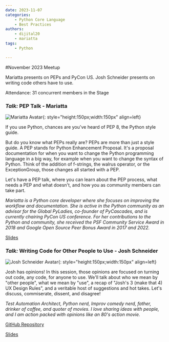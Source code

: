 ```yaml
---
date: 2023-11-07
categories: 
    - Python Core Language
    - Best Practices
authors:
    - dijital20
    - mariatta
tags:
    - Python

---
```


#November 2023 Meetup

Mariatta presents on PEPs and PyCon US. Josh Schneider presents on writing code
others have to use.

<!-- more -->

Attendance: 31 concurrent members in the Stage

### _Talk:_ PEP Talk - Mariatta
![Mariatta Avatar](https://GitHub.com/mariatta.png){: style="height:150px;width:150px" align=left}

If you use Python, chances are you've heard of PEP 8, the Python style guide.

But do you know what PEPs really are? PEPs are more than just a style guide. A PEP stands for Python Enhancement Proposal. It's a proposal documentation for when you want to change the Python programming language in a big way, for example when you want to change the syntax of Python. Think of the addition of f-strings, the walrus operator, or the ExceptionGroup, those changes all started with a PEP.

Let's have a PEP talk, where you can learn about the PEP process, what needs a PEP and what doesn't, and how you as community members can take part.

*Mariatta is a Python core developer where she focuses on improving the workflow and documentation. She is active in the Python community as an advisor for the Global PyLadies, co-founder of PyCascades, and is currently chairing PyCon US conference. For her contributions to the Python and community, she received the PSF Community Service Award in 2018 and Google Open Source Peer Bonus Award in 2017 and 2022.*

[Slides](./../../assets/docs/PEP_Talk_pytexas.pdf)


### _Talk:_  Writing Code for Other People to Use - Josh Schneider 
![Josh Schneider Avatar](https://github.com/dijital20.png){: style="height:150px;width:150px" align=left}

Josh has opinions! In this session, those opinions are focused on turning out code, any code, for anyone to use. We'll talk about who we mean by "other people", what we mean by "use", a recap of "Josh's 3 (make that 4) UX Design Rules", and a veritable host of suggestions and hot takes. Let's discuss, commiserate, dissent, and disagree!

_Test Automation Architect, Python nerd, Improv comedy nerd, father, drinker of coffee, and quoter of movies. I love sharing ideas with people, and I am action packed with opinions like an 80's action movie._

[GitHub Repository](https://github.com/dijital20/pytexas-meetup0923-best-practices)

[Slides](./../../assets/docs/josh-s-slides-nov23.pdf)